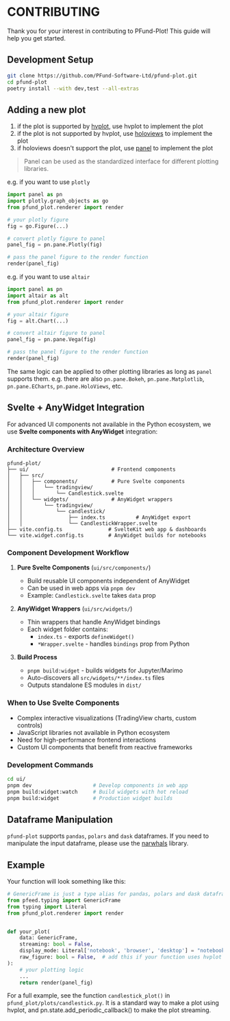 [hvplot]: https://hvplot.holoviz.org/
[holoviews]: https://holoviews.org/
[panel]: https://panel.holoviz.org/
[plotly]: https://plotly.com/
[altair]: https://altair-viz.github.io/
[narwhals]: https://github.com/narwhals-dev/narwhals


# CONTRIBUTING

Thank you for your interest in contributing to PFund-Plot! This guide will help you get started.


## Development Setup
```bash
git clone https://github.com/PFund-Software-Ltd/pfund-plot.git
cd pfund-plot
poetry install --with dev,test --all-extras
```


## Adding a new plot
1. if the plot is supported by [hvplot], use hvplot to implement the plot
2. if the plot is not supported by hvplot, use [holoviews] to implement the plot
3. if holoviews doesn't support the plot, use [panel] to implement the plot

> Panel can be used as the standardized interface for different plotting libraries.

e.g. if you want to use `plotly`
```python
import panel as pn
import plotly.graph_objects as go
from pfund_plot.renderer import render

# your plotly figure
fig = go.Figure(...)

# convert plotly figure to panel
panel_fig = pn.pane.Plotly(fig)

# pass the panel figure to the render function
render(panel_fig)
```

e.g. if you want to use `altair`
```python
import panel as pn
import altair as alt
from pfund_plot.renderer import render

# your altair figure
fig = alt.Chart(...)

# convert altair figure to panel
panel_fig = pn.pane.Vega(fig)

# pass the panel figure to the render function
render(panel_fig)
```

The same logic can be applied to other plotting libraries as long as `panel` supports them.
e.g. there are also `pn.pane.Bokeh`, `pn.pane.Matplotlib`, `pn.pane.ECharts`, `pn.pane.HoloViews`, etc.


## Svelte + AnyWidget Integration

For advanced UI components not available in the Python ecosystem, we use **Svelte components with AnyWidget** integration:

### Architecture Overview
```
pfund-plot/
├── ui/                           # Frontend components
│   ├── src/
│   │   ├── components/           # Pure Svelte components
│   │   │   └── tradingview/
│   │   │       └── Candlestick.svelte
│   │   └── widgets/              # AnyWidget wrappers
│   │       └── tradingview/
│   │           └── candlestick/
│   │               ├── index.ts          # AnyWidget export
│   │               └── CandlestickWrapper.svelte
├── vite.config.ts               # SvelteKit web app & dashboards
└── vite.widget.config.ts        # AnyWidget builds for notebooks
```

### Component Development Workflow

1. **Pure Svelte Components** (`ui/src/components/`)
   - Build reusable UI components independent of AnyWidget
   - Can be used in web apps via `pnpm dev`
   - Example: `Candlestick.svelte` takes `data` prop

2. **AnyWidget Wrappers** (`ui/src/widgets/`)
   - Thin wrappers that handle AnyWidget bindings
   - Each widget folder contains:
     - `index.ts` - exports `defineWidget()`
     - `*Wrapper.svelte` - handles `bindings` prop from Python

3. **Build Process**
   - `pnpm build:widget` - builds widgets for Jupyter/Marimo
   - Auto-discovers all `src/widgets/**/index.ts` files
   - Outputs standalone ES modules in `dist/`


### When to Use Svelte Components
- Complex interactive visualizations (TradingView charts, custom controls)
- JavaScript libraries not available in Python ecosystem
- Need for high-performance frontend interactions
- Custom UI components that benefit from reactive frameworks

### Development Commands
```bash
cd ui/
pnpm dev                    # Develop components in web app
pnpm build:widget:watch     # Build widgets with hot reload
pnpm build:widget           # Production widget builds
```


## Dataframe Manipulation
`pfund-plot` supports `pandas`, `polars` and `dask` dataframes. If you need to manipulate the input dataframe, please use the [narwhals] library.


## Example
Your function will look something like this:
```python
# GenericFrame is just a type alias for pandas, polars and dask dataframes
from pfeed.typing import GenericFrame
from typing import Literal
from pfund_plot.renderer import render


def your_plot(
    data: GenericFrame,
    streaming: bool = False,
    display_mode: Literal['notebook', 'browser', 'desktop'] = "notebook",
    raw_figure: bool = False,  # add this if your function uses hvplot
):
    # your plotting logic
    ...
    return render(panel_fig)
```

For a full example, see the function `candlestick_plot()` in `pfund_plot/plots/candlestick.py`.
It is a standard way to make a plot using hvplot, and pn.state.add_periodic_callback() to make the plot streaming.
